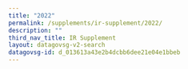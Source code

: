 ```yaml
---
title: "2022"
permalink: /supplements/ir-supplement/2022/
description: ""
third_nav_title: IR Supplement
layout: datagovsg-v2-search
datagovsg-id: d_013613a43e2b4dcbb6dee21e04e1bbeb
---
```

